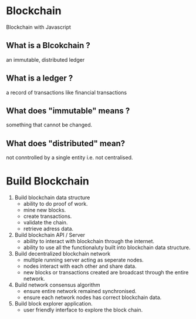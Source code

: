 # Blockchain
Blockchain with Javascript

## What is a Blcokchain ?
an immutable, distributed ledger

## What is a ledger ?
a record of transactions like financial transactions

## What does "immutable" means ?
something that cannot be changed.

## What does "distributed" mean?
not conntrolled by a single entity i.e. not centralised.

# Build Blockchain
1. Build blockchain data structure
    - ability to do proof of work.
    - mine new blocks.
    - create transactions.
    - validate the chain.
    - retrieve adress data.
2. Build blockchain API / Server
    - ability to interact with blockchain through the internet.
    - ability to use all the functionaluty built into blockchain data structure.
3. Build decentralized blockchain network
    - multiple running server acting as seperate nodes.
    - nodes interact with each other and share data.
    - new blocks or transactions created are broadcast through the entire network.
4. Build network consensus algorithm
    - ensure entire network remained synchronised.
    - ensure each network nodes has correct blockchain data.
5. Build block explorer application.
    - user friendly interface to explore the block chain.



